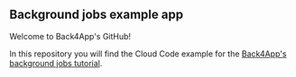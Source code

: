 ## Background jobs example app
Welcome to Back4App's GitHub!

In this repository you will find the Cloud Code example for the [Back4App's background jobs tutorial](https://www.back4app.com/docs/android/background-jobs).
